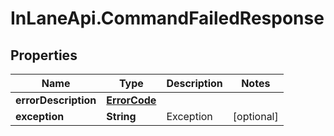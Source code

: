 # InLaneApi.CommandFailedResponse

## Properties
Name | Type | Description | Notes
------------ | ------------- | ------------- | -------------
**errorDescription** | [**ErrorCode**](ErrorCode.md) |  | 
**exception** | **String** | Exception | [optional] 
